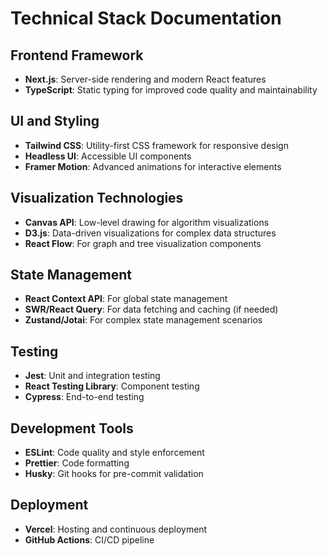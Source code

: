 # Technical Stack Documentation

## Frontend Framework
- **Next.js**: Server-side rendering and modern React features
- **TypeScript**: Static typing for improved code quality and maintainability

## UI and Styling
- **Tailwind CSS**: Utility-first CSS framework for responsive design
- **Headless UI**: Accessible UI components
- **Framer Motion**: Advanced animations for interactive elements

## Visualization Technologies
- **Canvas API**: Low-level drawing for algorithm visualizations
- **D3.js**: Data-driven visualizations for complex data structures
- **React Flow**: For graph and tree visualization components

## State Management
- **React Context API**: For global state management
- **SWR/React Query**: For data fetching and caching (if needed)
- **Zustand/Jotai**: For complex state management scenarios

## Testing
- **Jest**: Unit and integration testing
- **React Testing Library**: Component testing
- **Cypress**: End-to-end testing

## Development Tools
- **ESLint**: Code quality and style enforcement
- **Prettier**: Code formatting
- **Husky**: Git hooks for pre-commit validation

## Deployment
- **Vercel**: Hosting and continuous deployment
- **GitHub Actions**: CI/CD pipeline
